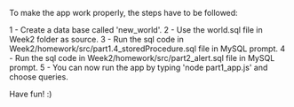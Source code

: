 To make the app work properly, the steps have to be followed:

1 - Create a data base called 'new_world'.
2 - Use the world.sql file in Week2 folder as source.
3 - Run the sql code in Week2/homework/src/part1.4_storedProcedure.sql file in MySQL prompt.
4 - Run the sql code in Week2/homework/src/part2_alert.sql file in MySQL prompt.
5 - You can now run the app by typing 'node part1_app.js' and choose queries.

Have fun! :)
